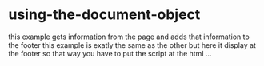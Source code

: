 # using-the-document-object

this example gets information from the page and adds that information to the footer
this example is exatly the same as the other but here it display at the footer so that way you have to put the script at the html ...
